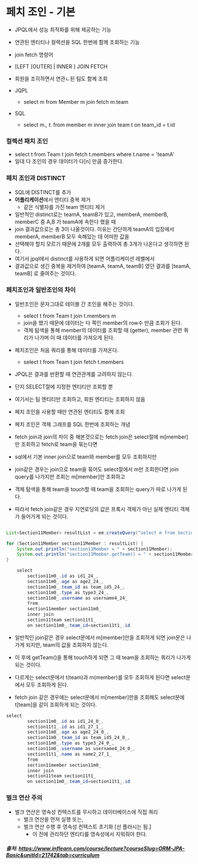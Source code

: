 # 페치 조인 - 기본

- JPQL에서 성능 최적화를 위해 제공하는 기능
- 연관된 엔티티나 컬렉션을 SQL 한번에 함께 조회하는 기능
- join fetch 명령어
- [LEFT [OUTER] | INNER ] JOIN FETCH 

- 회원을 조히하면서 연관ㄴ된 팀도 함께 조회
- JQPL
  - select m from Member m join fetch m.team
- SQL
  - select m.*, t.* from member m  inner join team t on team_id = t.id

### 컬렉션 패치 조인
- select t from Team t join fetch t.members where t.name = 'teamA'
- 일대 다 조인의 경우 데이터가 다[n] 만큼 증가한다.

### 페치 조인과 DISTINCT
- SQL에 DISTINCT를 추가
- **어플리케이션**에서 엔티티 중복 제거
  - 같은 식별자를 가진 team 엔티티 제거
- 일반적인 distinct로는 teamA, teamB가 있고, memberA, memberB, memberC 중 A,B 가 teamA에 속한다 했을 때
- join 결과값으로는 총 3이 나올것이다. 이유는 간단하게 teamA의 입장에서 memberA, memberB 모두 속해있는 데 어떠한 값을
- 선택해야 할지 모르기 때문에 2개를 모두 출력하여 총 3개가 나온다고 생각하면 된다.
- 여기서 jpql에서 distinct를 사용하게 되면 어플리케이션 레벨에서 
- 결과값으로 생긴 중복을 제거하여 [teamA, teamA, teamB] 였던 결과를 [teamA, teamB] 로 줄여주는 것이다.

### 페치조인과 일반조인의 차이
- 일반조인은 문자그대로 테이블 간 조인을 해주는 것이다.
  - select t from Team t join t.members m
  - join을 했기 때문에 데이터는 다 쪽인 member의 row수 만큼 조회가 된다.
  - 객체 탐색을 통해 member의 데이터를 조회할 때 (getter), member 관련 쿼리가 나가며 이 때 데이터를 가져오게 된다.
- 페치조인은 처음 쿼리를 통해 데이터를 가져온다.
  - select t from Team t join fetch t.members

- JPQL은 결과를 반환할 때 연관관계를 고려하지 않는다.
- 단지 SELECT절에 지정한 엔티티만 조회할 뿐
- 여기서는 팀 엔티티만 조회하고, 회원 엔티티는 조회하지 않음
- 페치 조인을 사용할 때만 연관된 엔티티도 함꼐 조회
- 페치 조인은 객체 그래프를 SQL 한번에 조회하는 개념


- fetch join과 join의 차이 중 해본것으로는 fetch join은 select절에 m[member]만 조회하고 fetch로 team을 묶는다면  
- sql에서 기본 inner join으로 team와 member를 모두 조회하지만 
- join같은 경우는 join으로 team을 묶어도 select절에서 m만 조회한다면 join query를 나가지만 조회는 m[member]만 조회하고
- 객체 탐색을 통해 team을 touch할 때 team을 조회하는 query가 따로 나가게 된다. 
- 따라서 fetch join같은 경우 지연로딩의 값은 프록시 객체가 아닌 실제 엔티티 객체가 들어가게 되는 것이다.


```java

List<Section11Member> resultList = em.createQuery("select m from Section11Member m join m.team t", Section11Member.class).getResultList();

for (Section11Member section11Member : resultList) {
    System.out.println("section11Member = " + section11Member);
    System.out.println("section11Member.getTeam() = " + section11Member.getTeam());
}
```
```java
    select
        section11m0_.id as id1_24_,
        section11m0_.age as age2_24_,
        section11m0_.team_id as team_id5_24_,
        section11m0_.type as type3_24_,
        section11m0_.username as username4_24_
        from
        section11member section11m0_
        inner join
        section11team section11t1_
        on section11m0_.team_id=section11t1_.id
```
- 일반적인 join같은 경우 select문에서 m[member]만을 조회하게 되면 join문은 나가게 되지만, team의 값을 조회하지 않는다.
- 이 후에 getTeam()을 통해 touch하게 되면 그 때 team을 조회하는 쿼리가 나가게 되는 것이다.

- 다르게는 select문에서 t(team)과 m(member)를 모두 조회하게 된다면 select문에서 모두 조회하게 된다.

- fetch join 같은 경우에는 select문에서 m[member]만을 조회해도 select문에 t[team]을 같이 조회하게 되는 것이다.
```java
select
        section11m0_.id as id1_24_0_,
        section11t1_.id as id1_27_1_,
        section11m0_.age as age2_24_0_,
        section11m0_.team_id as team_id5_24_0_,
        section11m0_.type as type3_24_0_,
        section11m0_.username as username4_24_0_,
        section11t1_.name as name2_27_1_
        from
        section11member section11m0_
        inner join
        section11team section11t1_
        on section11m0_.team_id=section11t1_.id
```

### 벌크 연산 주의
- 벌크 연산은 영속성 컨텍스트를 무시하고 데이터베이스에 직접 쿼리
  - 벌크 연산을 먼저 실행 또는,
  - 벌크 연산 수행 후 영속성 컨텍스트 초기화 [선 플러시는 됨.]
    - 이 전에 관리하던 엔티티를 영속성에서 지워줘야 한다.
  

##### 출처: https://www.inflearn.com/course/lecture?courseSlug=ORM-JPA-Basic&unitId=21742&tab=curriculum